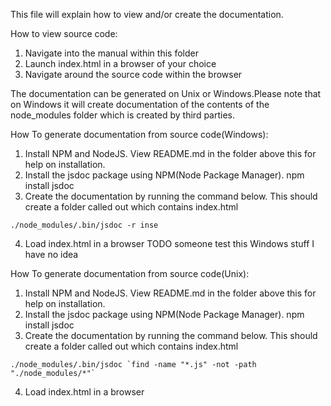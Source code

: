 This file will explain how to view and/or create the documentation.

How to view source code:
1. Navigate into the manual within this folder
2. Launch index.html in a browser of your choice
3. Navigate around the source code within the browser

The documentation can be generated on Unix or Windows.Please note that on Windows it will create documentation of the contents of the node_modules folder which is created by third parties.

How To generate documentation from source code(Windows):
1. Install NPM and NodeJS. View README.md in the folder above this for help on installation.
2. Install the jsdoc package using NPM(Node Package Manager). npm install jsdoc
3. Create the documentation by running the command below. This should create a folder called out which contains index.html

```
./node_modules/.bin/jsdoc -r inse
```

4. Load index.html in a browser
TODO someone test this Windows stuff I have no idea

How To generate documentation from source code(Unix):
1. Install NPM and NodeJS. View README.md in the folder above this for help on installation.
2. Install the jsdoc package using NPM(Node Package Manager). npm install jsdoc
3. Create the documentation by running the command below. This should create a folder called out which contains index.html

```
./node_modules/.bin/jsdoc `find -name "*.js" -not -path "./node_modules/*"`
```

4. Load index.html in a browser

